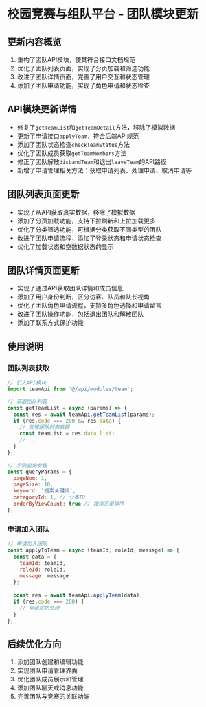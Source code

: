 # 校园竞赛与组队平台 - 团队模块更新

## 更新内容概览

1. 重构了团队API模块，使其符合接口文档规范
2. 优化了团队列表页面，实现了分页加载和筛选功能
3. 改进了团队详情页面，完善了用户交互和状态管理
4. 添加了团队申请功能，实现了角色申请和状态检查

## API模块更新详情

- 修复了`getTeamList`和`getTeamDetail`方法，移除了模拟数据
- 更新了申请接口`applyTeam`，符合后端API规范
- 添加了团队状态检查`checkTeamStatus`方法
- 优化了团队成员获取`getTeamMembers`方法
- 修正了团队解散`disbandTeam`和退出`leaveTeam`的API路径
- 新增了申请管理相关方法：获取申请列表、处理申请、取消申请等

## 团队列表页面更新

- 实现了从API获取真实数据，移除了模拟数据
- 添加了分页加载功能，支持下拉刷新和上拉加载更多
- 优化了分类筛选功能，可根据分类获取不同类型的团队
- 改进了团队申请流程，添加了登录状态和申请状态检查
- 优化了加载状态和空数据状态的显示

## 团队详情页面更新

- 实现了通过API获取团队详情和成员信息
- 添加了用户身份判断，区分访客、队员和队长视角
- 优化了团队角色申请流程，支持多角色选择和申请留言
- 改进了团队操作功能，包括退出团队和解散团队
- 添加了联系方式保护功能

## 使用说明

### 团队列表获取

```javascript
// 引入API模块
import teamApi from '@/api/modules/team';

// 获取团队列表
const getTeamList = async (params) => {
  const res = await teamApi.getTeamList(params);
  if (res.code === 200 && res.data) {
    // 处理团队列表数据
    const teamList = res.data.list;
    // ...
  }
};

// 示例查询参数
const queryParams = {
  pageNum: 1,
  pageSize: 10,
  keyword: '搜索关键词',
  categoryId: 1, // 分类ID
  orderByViewCount: true // 按浏览量排序
};
```

### 申请加入团队

```javascript
// 申请加入团队
const applyToTeam = async (teamId, roleId, message) => {
  const data = {
    teamId: teamId,
    roleId: roleId,
    message: message
  };
  
  const res = await teamApi.applyTeam(data);
  if (res.code === 200) {
    // 申请成功处理
  }
};
```

## 后续优化方向

1. 添加团队创建和编辑功能
2. 实现团队申请管理界面
3. 优化团队成员展示和管理
4. 添加团队聊天或消息功能
5. 完善团队与竞赛的关联功能 